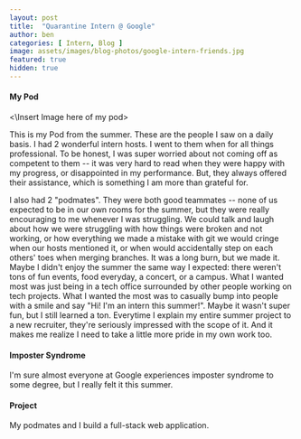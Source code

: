 ```yaml
---
layout: post
title:  "Quarantine Intern @ Google"
author: ben
categories: [ Intern, Blog ]
image: assets/images/blog-photos/google-intern-friends.jpg
featured: true
hidden: true
---
```


#### My Pod
<\Insert Image here of my pod>

This is my Pod from the summer. These are the people I saw on a daily basis. 
I had 2 wonderful intern hosts. I went to them when for all things professional. To be honest, I was super worried about not coming off as competent to them -- it was very hard to read when they were happy with my progress, or disappointed in my performance. But, they always offered their assistance, which is something I am more than grateful for. 

I also had 2 "podmates". They were both good teammates -- none of us expected to be in our own rooms for the summer, but they were really encouraging to me whenever I was struggling. We could talk and laugh about how we were struggling with how things were broken and not working, or how everything we made a mistake with git we would cringe when our hosts mentioned it, or when would accidentally step on each others' toes when merging branches. It was a long burn, but we made it. Maybe I didn't enjoy the summer the same way I expected: there weren't tons of fun events, food everyday, a concert, or a campus.
What I wanted most was just being in a tech office surrounded by other people working on tech projects. What I wanted the most was to casually bump into people with a smile and say "Hi! I'm an intern this summer!". 
Maybe it wasn't super fun, but I still learned a ton. Everytime I explain my entire summer project to a new recruiter, they're seriously impressed with the scope of it. And it makes me realize I need to take a little more pride in my own work too.

#### Imposter Syndrome
I'm sure almost everyone at Google experiences imposter syndrome to some degree, but I really felt it this summer. 

#### Project
My podmates and I build a full-stack web application. 


<!-- #### So how do we do spoilers? -->

<!-- ```html
<span class="spoiler">My hidden paragraph here.</span>
``` -->
